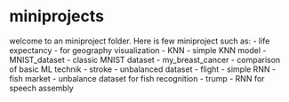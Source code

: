 # miniprojects
welcome to an miniproject folder. Here is few miniproject such as:
	- life expectancy - for geography visualization
	- KNN - simple KNN model
	- MNIST_dataset - classic MNIST dataset
	- my_breast_cancer - comparison of basic ML technik 
	- stroke - unbalanced dataset
	- flight - simple RNN
	- fish market - unbalance dataset for fish recognition
	- trump - RNN for speech assembly
